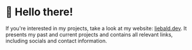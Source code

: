 # 👋 Hello there!

If you're interested in my projects, take a look at my website: [liebald.dev](https://liebald.dev/).
It presents my past and current projects and contains all relevant links, including socials and contact information.
